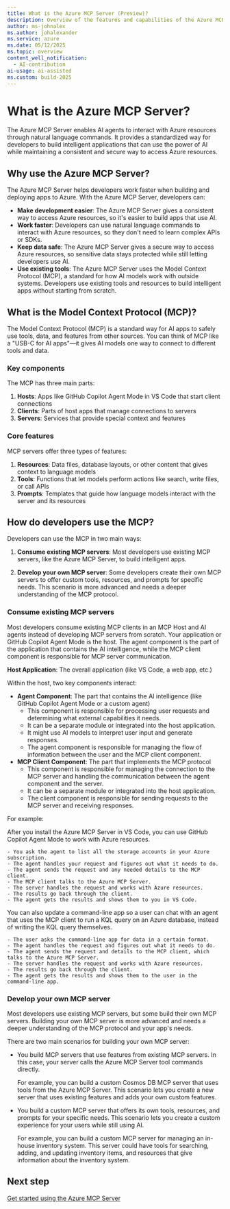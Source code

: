 ```yaml
---
title: What is the Azure MCP Server (Preview)?
description: Overview of the features and capabilities of the Azure MCP Server that helps developers be more productive when building and deploying apps to Azure.
author: ms-johnalex
ms.author: johalexander
ms.service: azure
ms.date: 05/12/2025
ms.topic: overview 
content_well_notification: 
  - AI-contribution
ai-usage: ai-assisted
ms.custom: build-2025
---
```


# What is the Azure MCP Server?

The Azure MCP Server enables AI agents to interact with Azure resources through natural language commands. It provides a standardized way for developers to build intelligent applications that can use the power of AI while maintaining a consistent and secure way to access Azure resources.

## Why use the Azure MCP Server?

The Azure MCP Server helps developers work faster when building and deploying apps to Azure. With the Azure MCP Server, developers can:

- **Make development easier**: The Azure MCP Server gives a consistent way to access Azure resources, so it's easier to build apps that use AI.
- **Work faster**: Developers can use natural language commands to interact with Azure resources, so they don't need to learn complex APIs or SDKs.
- **Keep data safe**: The Azure MCP Server gives a secure way to access Azure resources, so sensitive data stays protected while still letting developers use AI.
- **Use existing tools**: The Azure MCP Server uses the Model Context Protocol (MCP), a standard for how AI models work with outside systems. Developers use existing tools and resources to build intelligent apps without starting from scratch.

## What is the Model Context Protocol (MCP)?

The Model Context Protocol (MCP) is a standard way for AI apps to safely use tools, data, and features from other sources. You can think of MCP like a "USB-C for AI apps"—it gives AI models one way to connect to different tools and data.

### Key components

The MCP has three main parts:

1. **Hosts**: Apps like GitHub Copilot Agent Mode in VS Code that start client connections
2. **Clients**: Parts of host apps that manage connections to servers
3. **Servers**: Services that provide special context and features 

### Core features

MCP servers offer three types of features:

1. **Resources**: Data files, database layouts, or other content that gives context to language models
2. **Tools**: Functions that let models perform actions like search, write files, or call APIs
3. **Prompts**: Templates that guide how language models interact
    with the server and its resources

## How do developers use the MCP?

Developers can use the MCP in two main ways:

1. **Consume existing MCP servers**: Most developers use existing MCP servers, like the Azure MCP Server, to build intelligent apps.

2. **Develop your own MCP server**: Some developers create their own MCP servers to offer custom tools, resources, and prompts for specific needs. This scenario is more advanced and needs a deeper understanding of the MCP protocol.

### Consume existing MCP servers

Most developers consume existing MCP clients in an MCP Host and AI agents instead of developing MCP servers from scratch. Your application or GitHub Copilot Agent Mode is the host. The agent component is the part of the application that contains the AI intelligence, while the MCP client component is responsible for MCP server communication.

**Host Application**: The overall application (like VS Code, a web app, etc.)
   
   Within the host, two key components interact:
   
   - **Agent Component**: The part that contains the AI intelligence (like GitHub Copilot Agent Mode or a custom agent)
     - This component is responsible for processing user requests and determining what external capabilities it needs.
     - It can be a separate module or integrated into the host application.
     - It might use AI models to interpret user input and generate responses.
     - The agent component is responsible for managing the flow of information between the user and the MCP client component.
   - **MCP Client Component**: The part that implements the MCP protocol
        - This component is responsible for managing the connection to the MCP server and handling the communication between the agent component and the server.
        - It can be a separate module or integrated into the host application.
        - The client component is responsible for sending requests to the MCP server and receiving responses.

For example:

   After you install the Azure MCP Server in VS Code, you can use GitHub Copilot Agent Mode to work with Azure resources.
    
    - You ask the agent to list all the storage accounts in your Azure subscription.
    - The agent handles your request and figures out what it needs to do.
    - The agent sends the request and any needed details to the MCP client.
    - The MCP client talks to the Azure MCP Server.
    - The server handles the request and works with Azure resources.
    - The results go back through the client.
    - The agent gets the results and shows them to you in VS Code.
    
   You can also update a command-line app so a user can chat with an agent that uses the MCP client to run a KQL query on an Azure database, instead of writing the KQL query themselves.
    
    - The user asks the command-line app for data in a certain format.
    - The agent handles the request and figures out what it needs to do.
    - The agent sends the request and details to the MCP client, which talks to the Azure MCP Server.
    - The server handles the request and works with Azure resources.
    - The results go back through the client.
    - The agent gets the results and shows them to the user in the command-line app.

### Develop your own MCP server

Most developers use existing MCP servers, but some build their own MCP servers. Building your own MCP server is more advanced and needs a deeper understanding of the MCP protocol and your app's needs.

There are two main scenarios for building your own MCP server:

- You build MCP servers that use features from existing MCP servers. In this case, your server calls the Azure MCP Server tool commands directly.

    For example, you can build a custom Cosmos DB MCP server that uses tools from the Azure MCP Server. This scenario lets you create a new server that uses existing features and adds your own custom features.

- You build a custom MCP server that offers its own tools, resources, and prompts for your specific needs. This scenario lets you create a custom experience for your users while still using AI.

    For example, you can build a custom MCP server for managing an in-house inventory system. This server could have tools for searching, adding, and updating inventory items, and resources that give information about the inventory system.

## Next step

[Get started using the Azure MCP Server](./get-started.md)